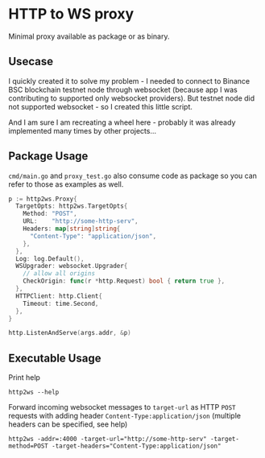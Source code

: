 # HTTP to WS proxy

Minimal proxy available as package or as binary.

## Usecase

I quickly created it to solve my problem - I needed to connect to Binance BSC blockchain testnet node through websocket (because app I was contributing to supported only websocket providers).
But testnet node did not supported websocket - so I created this little script.

And I am sure I am recreating a wheel here - probably it was already implemented many times by other projects...

## Package Usage

`cmd/main.go` and `proxy_test.go` also consume code as package so you can refer to those as examples as well.

```go
p := http2ws.Proxy{
  TargetOpts: http2ws.TargetOpts{
    Method: "POST",
    URL:    "http://some-http-serv",
    Headers: map[string]string{
      "Content-Type": "application/json",
    },
  },
  Log: log.Default(),
  WSUpgrader: websocket.Upgrader{
    // allow all origins
    CheckOrigin: func(r *http.Request) bool { return true },
  },
  HTTPClient: http.Client{
    Timeout: time.Second,
  },
}

http.ListenAndServe(args.addr, &p)
```

## Executable Usage

Print help

```
http2ws --help
```

Forward incoming websocket messages to `target-url` as HTTP `POST` requests with adding header `Content-Type:application/json` (multiple headers can be specified, see help)

```
http2ws -addr=:4000 -target-url="http://some-http-serv" -target-method=POST -target-headers="Content-Type:application/json"
```

